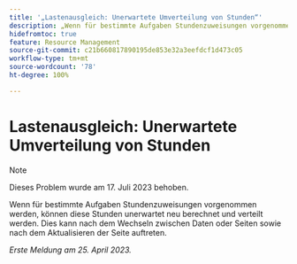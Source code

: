 ```yaml
---
title: '„Lastenausgleich: Unerwartete Umverteilung von Stunden“'
description: „Wenn für bestimmte Aufgaben Stundenzuweisungen vorgenommen werden, können diese Stunden unerwartet neu berechnet und verteilt werden. Dies kann nach dem Wechseln zwischen Daten oder Seiten sowie nach dem Aktualisieren der Seite auftreten.“
hidefromtoc: true
feature: Resource Management
source-git-commit: c21b660817890195de853e32a3eefdcf1d473c05
workflow-type: tm+mt
source-wordcount: '78'
ht-degree: 100%

---
```



# Lastenausgleich: Unerwartete Umverteilung von Stunden

>[!NOTE]
>
>Dieses Problem wurde am 17. Juli 2023 behoben.

Wenn für bestimmte Aufgaben Stundenzuweisungen vorgenommen werden, können diese Stunden unerwartet neu berechnet und verteilt werden. Dies kann nach dem Wechseln zwischen Daten oder Seiten sowie nach dem Aktualisieren der Seite auftreten.

_Erste Meldung am 25. April 2023._

